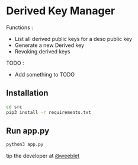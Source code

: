 # Derived Key Manager

Functions :

- List all derived public keys for a deso public key
- Generate a new Derived key
- Revoking derived keys

TODO :

- Add something to TODO

## Installation

```bash
cd src
pip3 install -r requirements.txt
```

## Run app.py

```bash
python3 app.py
```

tip the developer at [@weeblet](https://diamondapp.com/u/weeblet)
